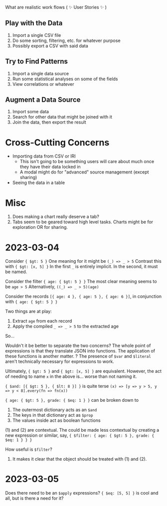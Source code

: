 What are realistic work flows ( ✨ User Stories ✨ )

## Play with the Data

1. Import a single CSV file
1. Do some sorting, filtering, etc. for whatever purpose
1. Possibly export a CSV with said data

## Try to Find Patterns

1. Import a single data source
1. Run some statistical analyses on some of the fields
1. View correlations or whatever

## Augment a Data Source

1. Import some data
1. Search for other data that might be joined with it
1. Join the data, then export the result

# Cross-Cutting Concerns

- Importing data from CSV or IRI
	- This isn't going to be something users will care about much once they have their data locked in
	- A modal might do for "advanced" source management (except sharing)
- Seeing the data in a table

# Misc

1. Does making a chart really deserve a tab?
1. Tabs seem to be geared toward high level tasks. Charts might be for exploration OR for sharing.

# 2023-03-04

Consider `{ $gt: 5 }`
One meaning for it might be `(_) => _ > 5`
Contrast this with `{ $gt: [x, 5] }`
In the first `_` is entirely implicit. In the second, it must be named.

Consider the filter `{ age: { $gt: 5 } }`
The most clear meaning seems to be `age > 5`
Alternatively, `((_) => _ > 5)(age)`

Consider the records `[{ age: 4 }, { age: 5 }, { age: 6 }]`,
in conjunction with `{ age: { $gt: 5 } }`

Two things are at play:
1. Extract `age` from each record
2. Apply the compiled `_ => _ > 5` to the extracted age

So...

Wouldn't it be better to separate the two concerns?
The whole point of expressions is that they translate JSON into functions.
The application of these functions is another matter.
? The presence of `$var` and `$literal` aren't technically necessary for expressions to work.

Ultimately, `{ $gt: 5 }` and `{ $gt: [x, 5] }` are equivalent.
However, the act of needing to name `x` in the above is... worse than not naming it.

`{ $and: [{ $gt: 5 }, { $lt: 8 }] }` is quite terse
`(x) => [y => y > 5, y => y < 8].every(fn => fn(x))`

`{ age: { $gt: 5 }, grade: { $eq: 1 } }`
can be broken down to
1. The outermost dictionary acts as an `$and`
2. The keys in that dictionary act as `$prop`
3. The values inside act as boolean functions

(1) and (2) are contextual. The could be made less contextual by creating a new expression
or similar, say, `{ $filter: { age: { $gt: 5 }, grade: { $eq: 1 } } }`

How useful is `$filter`?
1. It makes it clear that the object should be treated with (1) and (2).

# 2023-03-05

Does there need to be an `$apply` expressions? `{ $eq: [5, 5] }` is cool and all, but is there a need for it?
